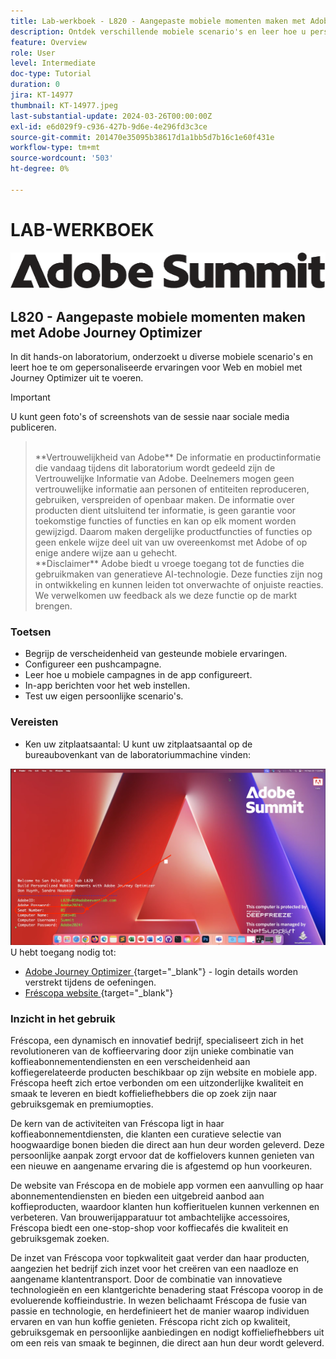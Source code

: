 ```yaml
---
title: Lab-werkboek - L820 - Aangepaste mobiele momenten maken met Adobe Journey Optimizer
description: Ontdek verschillende mobiele scenario's en leer hoe u persoonlijke ervaringen voor internet en mobiele apparaten kunt implementeren met Journey Optimizer.
feature: Overview
role: User
level: Intermediate
doc-type: Tutorial
duration: 0
jira: KT-14977
thumbnail: KT-14977.jpeg
last-substantial-update: 2024-03-26T00:00:00Z
exl-id: e6d029f9-c936-427b-9d6e-4e296fd3c3ce
source-git-commit: 201470e35095b38617d1a1bb5d7b16c1e60f431e
workflow-type: tm+mt
source-wordcount: '503'
ht-degree: 0%

---
```


# LAB-WERKBOEK

![ Adobe Summit - alt tekst ](/help/summit-labs/summit-lab-2024/l820-lab-workbook/assets/adobe-summit.png " Adobe Summit ")

## L820 - Aangepaste mobiele momenten maken met Adobe Journey Optimizer

In dit hands-on laboratorium, onderzoekt u diverse mobiele scenario&#39;s en leert hoe te om gepersonaliseerde ervaringen voor Web en mobiel met Journey Optimizer uit te voeren.


>[!IMPORTANT]
>
>U kunt geen foto&#39;s of screenshots van de sessie naar sociale media publiceren.
>><br>
>>**Vertrouwelijkheid van Adobe**
>>De informatie en productinformatie die vandaag tijdens dit laboratorium wordt gedeeld zijn de Vertrouwelijke Informatie van Adobe.
>>Deelnemers mogen geen vertrouwelijke informatie aan personen of entiteiten reproduceren, gebruiken, verspreiden of openbaar maken.
>>De informatie over producten dient uitsluitend ter informatie, is geen garantie voor toekomstige functies of functies en kan op elk moment worden gewijzigd. Daarom maken dergelijke productfuncties of functies op geen enkele wijze deel uit van uw overeenkomst met Adobe of op enige andere wijze aan u gehecht.
>><br>
>>**Disclaimer**
>>Adobe biedt u vroege toegang tot de functies die gebruikmaken van generatieve AI-technologie. Deze functies zijn nog in ontwikkeling en kunnen leiden tot onverwachte of onjuiste reacties. We verwelkomen uw feedback als we deze functie op de markt brengen.


### Toetsen

* Begrijp de verscheidenheid van gesteunde mobiele ervaringen.
* Configureer een pushcampagne.
* Leer hoe u mobiele campagnes in de app configureert.
* In-app berichten voor het web instellen.
* Test uw eigen persoonlijke scenario&#39;s.

### Vereisten

* Ken uw zitplaatsaantal: U kunt uw zitplaatsaantal op de bureaubovenkant van de laboratoriummachine vinden:

![ aantal van de Plaats ](/help/summit-labs/summit-lab-2024/l820-lab-workbook/assets/locate-seat-number.png)
U hebt toegang nodig tot:

* [ Adobe Journey Optimizer ](https://experience.adobe.com/#/@techmarketingdemos/sname:summit-ajo-lab/journey-optimizer/home){target="_blank"} - login details worden verstrekt tijdens de oefeningen.
* [ Fréscopa website ](https://dsn.adobe.com/p/adobe-summit-2024?token=eyJhbGciOiJIUzI1NiIsInR5cCI6IkpXVCJ9.eyJpZCI6ImFub255bW91cyIsImVtYWlsIjoiYW5vbnltb3VzQGFkb2JlLmNvbSIsImlzc3VlciI6InNoYXJlZC1saW5rIiwiYXJnb24iOnsiYWNjZXNzIjoicmVhZC1wcm9qZWN0IiwicHJvamVjdElkIjoiYWRvYmUtc3VtbWl0LTIwMjQifSwiaWF0IjoxNzEwNTI0MTIwLCJleHAiOjE3MTIzMzg1MjB9.q2uGVst6HjJw8SCWl-3pViNzepkdGnNCvGqZnbbkTsY){target="_blank"}


### Inzicht in het gebruik

Fréscopa, een dynamisch en innovatief bedrijf, specialiseert zich in het revolutioneren van de koffieervaring door zijn unieke combinatie van koffieabonnementendiensten en een verscheidenheid aan koffiegerelateerde producten beschikbaar op zijn website en mobiele app. Fréscopa heeft zich ertoe verbonden om een uitzonderlijke kwaliteit en smaak te leveren en biedt koffieliefhebbers die op zoek zijn naar gebruiksgemak en premiumopties.

De kern van de activiteiten van Fréscopa ligt in haar koffieabonnementdiensten, die klanten een curatieve selectie van hoogwaardige bonen bieden die direct aan hun deur worden geleverd. Deze persoonlijke aanpak zorgt ervoor dat de koffielovers kunnen genieten van een nieuwe en aangename ervaring die is afgestemd op hun voorkeuren.

De website van Fréscopa en de mobiele app vormen een aanvulling op haar abonnementendiensten en bieden een uitgebreid aanbod aan koffieproducten, waardoor klanten hun koffierituelen kunnen verkennen en verbeteren. Van brouwerijapparatuur tot ambachtelijke accessoires, Fréscopa biedt een one-stop-shop voor koffiecafés die kwaliteit en gebruiksgemak zoeken.

De inzet van Fréscopa voor topkwaliteit gaat verder dan haar producten, aangezien het bedrijf zich inzet voor het creëren van een naadloze en aangename klantentransport. Door de combinatie van innovatieve technologieën en een klantgerichte benadering staat Fréscopa voorop in de evoluerende koffieindustrie. In wezen belichaamt Fréscopa de fusie van passie en technologie, en herdefinieert het de manier waarop individuen ervaren en van hun koffie genieten. Fréscopa richt zich op kwaliteit, gebruiksgemak en persoonlijke aanbiedingen en nodigt koffieliefhebbers uit om een reis van smaak te beginnen, die direct aan hun deur wordt geleverd.

